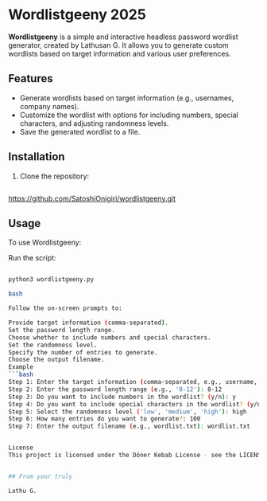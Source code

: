 # Wordlistgeeny 2025

**Wordlistgeeny** is a simple and interactive headless password wordlist generator, created by Lathusan G. It allows you to generate custom wordlists based on target information and various user preferences.

## Features

- Generate wordlists based on target information (e.g., usernames, company names).
- Customize the wordlist with options for including numbers, special characters, and adjusting randomness levels.
- Save the generated wordlist to a file.

## Installation

1. Clone the repository:
   ```bash
 https://github.com/SatoshiOnigiri/wordlistgeeny.git



## Usage
To use Wordlistgeeny:

Run the script:

   ```bash

python3 wordlistgeeny.py

bash

Follow the on-screen prompts to:

Provide target information (comma-separated).
Set the password length range.
Choose whether to include numbers and special characters.
Set the randomness level.
Specify the number of entries to generate.
Choose the output filename.
Example
   ```bash
Step 1: Enter the target information (comma-separated, e.g., username, company, etc.): johndoe,companyxyz
Step 2: Enter the password length range (e.g., '8-12'): 8-12
Step 3: Do you want to include numbers in the wordlist? (y/n): y
Step 4: Do you want to include special characters in the wordlist? (y/n): y
Step 5: Select the randomness level ('low', 'medium', 'high'): high
Step 6: How many entries do you want to generate?: 100
Step 7: Enter the output filename (e.g., wordlist.txt): wordlist.txt


License
This project is licensed under the Döner Kebab License - see the LICENSE file for details.


## From your truly 

Lathu G.
